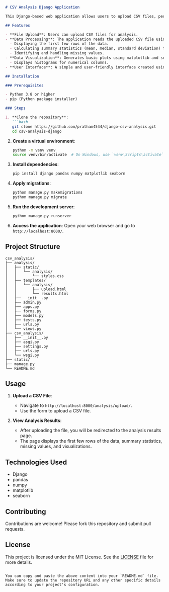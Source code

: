 ```markdown
# CSV Analysis Django Application

This Django-based web application allows users to upload CSV files, performs data analysis using pandas and numpy, and displays the results and visualizations on the web interface.

## Features

- **File Upload**: Users can upload CSV files for analysis.
- **Data Processing**: The application reads the uploaded CSV file using pandas and performs basic data analysis tasks such as:
  - Displaying the first few rows of the data.
  - Calculating summary statistics (mean, median, standard deviation) for numerical columns.
  - Identifying and handling missing values.
- **Data Visualization**: Generates basic plots using matplotlib and seaborn.
  - Displays histograms for numerical columns.
- **User Interface**: A simple and user-friendly interface created using Django templates and CSS.

## Installation

### Prerequisites

- Python 3.8 or higher
- pip (Python package installer)

### Steps

1. **Clone the repository**:
   ```bash
   git clone https://github.com/pratham4544/django-csv-analysis.git
   cd csv-analysis-django
   ```

2. **Create a virtual environment**:
   ```bash
   python -m venv venv
   source venv/bin/activate  # On Windows, use `venv\Scripts\activate`
   ```

3. **Install dependencies**:
   ```bash
   pip install django pandas numpy matplotlib seaborn
   ```

4. **Apply migrations**:
   ```bash
   python manage.py makemigrations
   python manage.py migrate
   ```

5. **Run the development server**:
   ```bash
   python manage.py runserver
   ```

6. **Access the application**:
   Open your web browser and go to `http://localhost:8000/`.

## Project Structure

```
csv_analysis/
├── analysis/
│   ├── static/
│   │   └── analysis/
│   │       └── styles.css
│   ├── templates/
│   │   └── analysis/
│   │       ├── upload.html
│   │       └── results.html
│   ├── __init__.py
│   ├── admin.py
│   ├── apps.py
│   ├── forms.py
│   ├── models.py
│   ├── tests.py
│   ├── urls.py
│   └── views.py
├── csv_analysis/
│   ├── __init__.py
│   ├── asgi.py
│   ├── settings.py
│   ├── urls.py
│   └── wsgi.py
├── static/
├── manage.py
└── README.md
```

## Usage

1. **Upload a CSV File**:
   - Navigate to `http://localhost:8000/analysis/upload/`.
   - Use the form to upload a CSV file.

2. **View Analysis Results**:
   - After uploading the file, you will be redirected to the analysis results page.
   - The page displays the first few rows of the data, summary statistics, missing values, and visualizations.

## Technologies Used

- Django
- pandas
- numpy
- matplotlib
- seaborn

## Contributing

Contributions are welcome! Please fork this repository and submit pull requests.

## License

This project is licensed under the MIT License. See the [LICENSE](LICENSE) file for more details.
```

You can copy and paste the above content into your `README.md` file. Make sure to update the repository URL and any other specific details according to your project's configuration.
